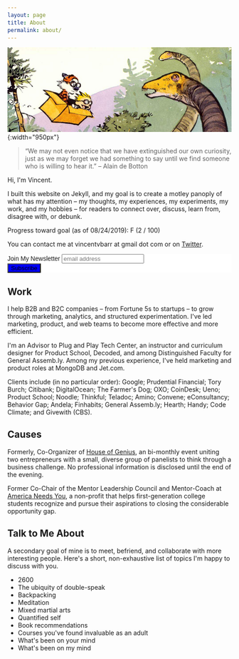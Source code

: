 ```yaml
---
layout: page
title: About
permalink: about/
---
```


![Calvin &amp; Hobbes Dinosaur](/assets/images/calvin-hobbes-dino.png){:width="950px"}  

> “We may not even notice that we have extinguished our own curiosity, just as we may forget we had something to say until we find someone who is willing to hear it.”  – Alain de Botton


Hi, I'm Vincent. 

I built this website on Jekyll, and my goal is to create a motley panoply of what has my attention – my thoughts, my experiences, my experiments, my work, and my hobbies – for readers to connect over, discuss, learn from, disagree with, or debunk.  

Progress toward goal (as of 08/24/2019): F (2 / 100)  

You can contact me at vincentvbarr at gmail dot com or on [Twitter](https://twitter.com/vincentbarr?lang=en).  

<!-- Begin MailChimp Signup Form -->
<link href="//cdn-images.mailchimp.com/embedcode/slim-10_7.css" rel="stylesheet" type="text/css">
<style type="text/css">
	#mc_embed_signup{background:#fff; clear:left; font:14px Helvetica,Arial,sans-serif; }
	/* Add your own MailChimp form style overrides in your site stylesheet or in this style block.
	   We recommend moving this block and the preceding CSS link to the HEAD of your HTML file. */
</style>
<div id="mc_embed_signup">
<form action="https://vincentbarr.us10.list-manage.com/subscribe/post?u=94da3ac3515f8fabefba65444&amp;id=54c2b2f6fc" method="post" id="mc-embedded-subscribe-form" name="mc-embedded-subscribe-form" class="validate" target="_blank" novalidate>
    <div id="mc_embed_signup_scroll">
	<label for="mce-EMAIL">Join My Newsletter</label>
	<input type="email" value="" name="EMAIL" class="email" id="mce-EMAIL" placeholder="email address" required>
    <!-- real people should not fill this in and expect good things - do not remove this or risk form bot signups-->
    <div style="position: absolute; left: -5000px;" aria-hidden="true"><input type="text" name="b_94da3ac3515f8fabefba65444_54c2b2f6fc" tabindex="-1" value=""></div>
    <div class="clear"><input type="submit" value="Subscribe" name="subscribe" id="mc-embedded-subscribe" class="button" style="background-color: blue"></div>
    </div>
</form>
</div>

<!--End mc_embed_signup-->

## Work  

I help B2B and B2C companies – from Fortune 5s to startups – to grow through marketing, analytics, and structured experimentation. I've led marketing, product, and web teams to become more effective and more efficient.

I'm an Advisor to Plug and Play Tech Center, an instructor and curriculum designer for Product School, Decoded, and among Distinguished Faculty for General Assemb.ly. Among my previous experience, I've held marketing and product roles at MongoDB and Jet.com.

Clients include (in no particular order): Google; Prudential Financial; Tory Burch; Citibank; DigitalOcean; The Farmer's Dog; OXO; CoinDesk; Ueno; Product School; Noodle; Thinkful; Teladoc; Amino; Convene; eConsultancy; Behavior Gap; Andela; Finhabits; General Assemb.ly; Hearth; Handy; Code Climate; and Givewith (CBS).  

##  Causes  

Formerly, Co-Organizer of [House of Genius](http://houseofgenius.org/), an bi-monthly event uniting two entrepreneurs with a small, diverse group of panelists to think through a business challenge. No professional information is disclosed until the end of the evening.  

Former Co-Chair of the Mentor Leadership Council and Mentor-Coach at [America Needs You](http://www.americaneedsyou.org), a non-profit that helps first-generation college students recognize and pursue their aspirations to closing the considerable opportunity gap.  

##  Talk to Me About  

A secondary goal of mine is to meet, befriend, and collaborate with more interesting people. Here's a short, non-exhaustive list of topics I'm happy to discuss with you.  

* 2600    
* The ubiquity of double-speak  
* Backpacking  
* Meditation     
* Mixed martial arts    
* Quantified self   
* Book recommendations   
* Courses you've found invaluable as an adult  
* What's been on your mind  
* What's been on my mind  

<a href="https://plus.google.com/+VincentBarr0?rel=author"></a>